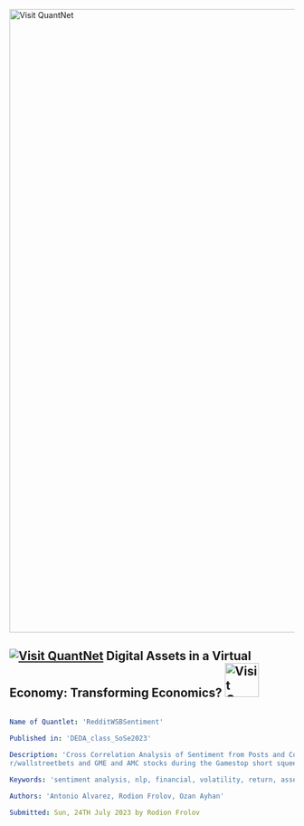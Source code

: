 [<img src="https://github.com/QuantLet/Styleguide-and-FAQ/blob/master/pictures/banner.png" width="1100" alt="Visit QuantNet">](http://quantlet.de/)

## [<img src="https://github.com/QuantLet/Styleguide-and-FAQ/blob/master/pictures/qloqo.png" alt="Visit QuantNet">](http://quantlet.de/) **Digital Assets in a Virtual Economy: Transforming Economics?** [<img src="https://github.com/QuantLet/Styleguide-and-FAQ/blob/master/pictures/QN2.png" width="60" alt="Visit QuantNet 2.0">](http://quantlet.de/)

```yaml

Name of Quantlet: 'RedditWSBSentiment'

Published in: 'DEDA_class_SoSe2023'
	
Description: 'Cross Correlation Analysis of Sentiment from Posts and Comments in the subreddit 
r/wallstreetbets and GME and AMC stocks during the Gamestop short squeeze of 2021'

Keywords: 'sentiment analysis, nlp, financial, volatility, return, asset, web scrapping, social media, reddit'

Authors: 'Antonio Alvarez, Rodion Frolov, Ozan Ayhan'

Submitted: Sun, 24TH July 2023 by Rodion Frolov



```